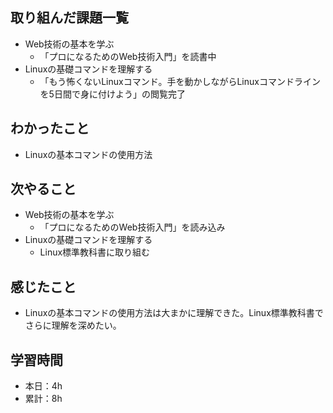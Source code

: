 ## 取り組んだ課題一覧
- Web技術の基本を学ぶ
  - 「プロになるためのWeb技術入門」を読書中
- Linuxの基礎コマンドを理解する
  - 「もう怖くないLinuxコマンド。手を動かしながらLinuxコマンドラインを5日間で身に付けよう」の閲覧完了

## わかったこと
- Linuxの基本コマンドの使用方法

## 次やること
- Web技術の基本を学ぶ
  - 「プロになるためのWeb技術入門」を読み込み
- Linuxの基礎コマンドを理解する
  - Linux標準教科書に取り組む

## 感じたこと
- Linuxの基本コマンドの使用方法は大まかに理解できた。Linux標準教科書でさらに理解を深めたい。

## 学習時間
- 本日：4h
- 累計：8h
